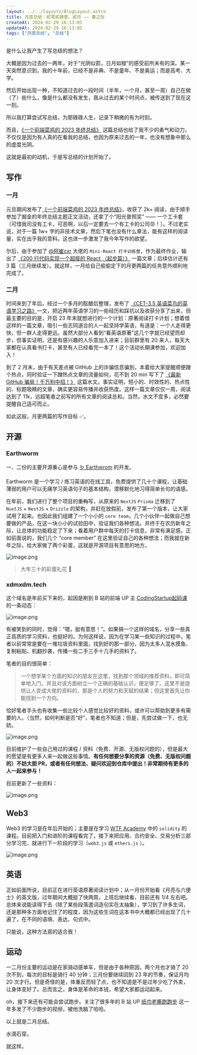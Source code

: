 ```yaml
---
layout: ../../layouts/BlogLayout.astro
title: 月度总结：貳零貳肆壹、貳月 —— 春之际
createAt: 2024-02-29 16:13:05
updateAt: 2024-02-29 16:13:05
tags: ["月度总结", "总结"]
---
```


是什么让我产生了写总结的想法？

大概是因为过去的一两年，对于“光阴似箭，日月如梭”的感受前所未有的深。某一天突然意识到，我的十年前，已经不是非典、不是童年、不是奥运；而是高考、大学。

然后开始出现一种，不知道过去的一段时间（半年，一个月，甚至一周）自己在做（了）些什么，像是什么都没有发生，我从过去的某个时间点，被传送到了现在这一刻。

所以我打算尝试写总结，为那碌碌人生，记录下稍微的有为时刻。

而且，[《一个前端菜鸡的 2023 年终总结》](https://juejin.cn/post/7319320776002240512)  这篇总结也给了我不少的勇气和动力，不仅仅是因为有人真的在看我的总结，也因为原来过去的一年，也没有想象中那么的虚度光阴。

这就是最初的动机，于是写总结的计划开始了。

## 写作

### 一月

元旦期间发布了[《一个前端菜鸡的 2023 年终总结》](https://juejin.cn/post/7319320776002240512)，收获了 2k+ 阅读，由于顺手参加了掘金的年终总结主题正文活动，还拿了个“阳光普照奖” —— 一个工卡套（可惜我司没有工卡，可恶啊，以后一定要去一个有工卡的公司😡！）。不过老实说，对于一篇 1w+ 字的非技术文章，然后下笔也没有什么章法，能有这样的阅读量，实在出乎我的意料。这也进一步激发了我今年写作的欲望。

尔后，由于参加了 [@阿崔cxr](https://github.com/cuixiaorui) 大佬的 `Mini-React 打卡训练营`，作为最终作业，输出了 [《200 行代码实现一个超瘦的 React （起步篇）》](https://juejin.cn/post/7326551966854217763) 一篇文章；后续估计还有 3 篇（三月继续发）。就这样，一月给自己偷偷定下的月更两篇的任务意外顺利地完成了。

### 二月

时间来到了年后。经过一个多月的酝酿后整理，发布了 [《CET-3.5 英语菜鸟的英语学习之路》](https://juejin.cn/post/7333162360360665099)一文，把近两年英语学习的一些经历和踩坑以及收获分享了出来，但最主要的目的是，开启 23 年末就想进行的一个计划：原著阅读打卡计划；想着借这样的一篇文章，吸引一些志同道合的人一起坚持学英语，有道是：一个人走得更快，但一群人走得更远。虽然大部分人看到“看英语原著”这几个字就已经望而却步，但事实证明，还是有感兴趣的人乐意加入进来；目前群里有 20 来人，每天大家都在认真看书打卡，甚至有人已经看完一本了！这个活动长期课参加，欢迎加入！

到了 2 月末，由于有天差点被 GitHub 上的诈骗信息骗到，本着给大家提醒顺便蹭个热点，同时验证一下蹭热点文章的流量如何，花不到 20 min 写下了 [《最新 GitHub 骗局！千万别中招！》](https://juejin.cn/post/7337666469903122472) 这篇水文。事实证明，短小的、时效性的、热点性的、标题吸睛的文章，确实更容易传播并收获热度。这样一篇文章仅仅一周，阅读达到了 11k，远超笔者之前写的所有文章的阅读总和。当然，水文不宜多，必然要提醒自己适可而止。

如此这般，月更两篇的写作目标 ✅。

## 开源

### Earthworm

一、二份的主要开源重心是参与 [🪱 Earthwrom](https://github.com/cuixueshe/earthworm) 的开发。

Earthworm 是一个学习 / 练习英语的在线工具，免费提供了几十个课程，让基础薄弱的用户可以无痛学习英语句子的基本结构，潜移默化地习得简单长句的语感。

在年前，我们进行了整个项目的重~~构~~写，从原来的 `NextJS` `Prisma` 迁移到了 `NuxtJS` + `NestJS` + `Drizzle` 的架构，并赶在放假前，发布了第一个版本，让大家试用了起来。也因此我们组建了一个小小的 `core team`，几个小伙伴一起做自己想要做的产品，在这一块小小的试验田中，验证我们各种想法。并终于在农历新年之际，让总体的功能稳定了下来；看着用户群中每天的打卡信息，非常有满足感。正如前面说的，我们几个 “core member” 在这里验证自己的各种想法；而我就在新年之际，给大家做了两个彩蛋，这就是开源项目有意思的地方。

![image.png](https://nauxscript-blog.oss-cn-hongkong.aliyuncs.com/2024-02-29-1.png)

> 大年三十的彩蛋礼花 🎉

### xdmxdm.tech

这个域名是年前买下来的，起因是刷到 B 站的前端 UP 主 [CodingStartup起码课](https://space.bilibili.com/451368848) 的一条动态：

![image.png](https://nauxscript-blog.oss-cn-hongkong.aliyuncs.com/2024-02-29-2.png)

有被笑到的同时，觉得：“嗯，挺有意思！”。如果搞一个这样的域名，分享一些真正高质的学习资料，也挺好的。为何这样说，因为在学习某一些知识的过程中，笔者以前常常是要在一堆垃圾资料里面，找到好的那一部分，因为太多人混水摸鱼、复制粘贴、机翻抄袭，传播一些二手三手十几手的资料了。

笔者的目的很简单：

> 一个想学某个方面的知识的朋友在这里，找到那个领域的推荐资料，即可简单地入门，并且对该方面树立一个正确的基础认识，便足够了。这里不是提供让人变成大佬的资料的，那是个人的努力和天赋的结果；但这里首先让你能找到一个方向。

恰好笔者手头也有收集一些比较个人感觉比较好的资料，或许可以帮助到更多有需要的人。（当然，如何判断是否“好”，笔者也不知道；但是，先尝试做一下，也无妨。

![image.png](https://nauxscript-blog.oss-cn-hongkong.aliyuncs.com/2024-02-29-3.png)

目前维护了一些自己用过的课程 / 资料（免费、开源、无版权问题的），但是最大的愿望是有更多人来一起做这些事情。**有任何想要分享的资源（免费、无版权问题的）不妨大胆 PR，或者有任何想法、疑问欢迎到仓库中提出！非常期待有更多的人一起来参与！**

目前更新了一些资料：

![image.png](https://nauxscript-blog.oss-cn-hongkong.aliyuncs.com/2024-02-29-4.png)

## Web3

Web3 的学习是在年后开始的；主要是在学习 [WTF Academy](https://www.wtf.academy/) 中的 `solidity` 的课程。目前把入门和进阶的课程看完了，接下来把应用、合约安全、交易分析三部分学习完，就进行下一阶段的学习（`web3.js` 或 `ethers.js` ）。

![image.png](https://nauxscript-blog.oss-cn-hongkong.aliyuncs.com/2024-02-29-5.png)

## 英语

正如前面所说，目前正在进行英语原著阅读计划中；从一月份开始看《月亮与六便士》的英文版，过年期间大概挺了快两周，上班后继续看，目前还有 1/4 左右吧。总体来说能读得下去（除了某些段落遣词造句实在太抽象），学习到了许多生词，还是那种多方面地记住了的程度，因为这些生词在这本书中大概都已经出现了几十遍了，在不同的语境、表达、句式中。

只能说，这种方法真的适合我！

## 运动

一二月份主要的运动是在家骑动感单车，但是由于各种原因，两个月也才骑了 20 次不到，每次的目标是骑行 40 分钟；三月份要继续回到 23 年的节奏，保证月均 20 次才行。但是奇怪的是，体重反而轻了点，也不知道是不是过年少吃了外卖，让身体变好了。总而言之，身体是革命的本钱，希望大家都运动起来。

oh，接下来还有可能会尝试跑步。关注了很多年的 B 站 UP [纸巾老撕跑跑步](https://space.bilibili.com/20681645) 这一年多发了不少跑步的视频，被他洗脑了哈哈。

以上就是二月总结。

水滴石穿。

就这样。
